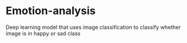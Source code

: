 # Emotion-analysis
Deep learning model that uses image classification to classify whether image is in happy or sad class
